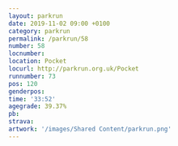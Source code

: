 ```yaml
---
layout: parkrun
date: 2019-11-02 09:00 +0100
category: parkrun
permalink: /parkrun/58
number: 58
locnumber: 
location: Pocket
locurl: http://parkrun.org.uk/Pocket
runnumber: 73
pos: 120
genderpos: 
time: '33:52'
agegrade: 39.37%
pb: 
strava: 
artwork: '/images/Shared Content/parkrun.png'
---
```

